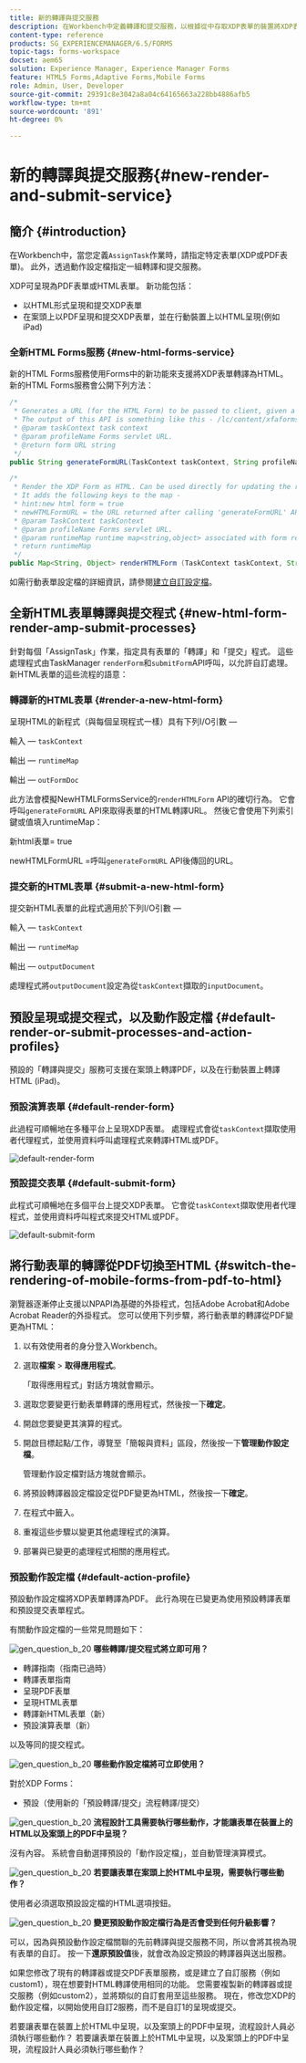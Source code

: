 ```yaml
---
title: 新的轉譯與提交服務
description: 在Workbench中定義轉譯和提交服務，以根據從中存取XDP表單的裝置將XDP表單轉譯為HTML或PDF。
content-type: reference
products: SG_EXPERIENCEMANAGER/6.5/FORMS
topic-tags: forms-workspace
docset: aem65
solution: Experience Manager, Experience Manager Forms
feature: HTML5 Forms,Adaptive Forms,Mobile Forms
role: Admin, User, Developer
source-git-commit: 29391c8e3042a8a04c64165663a228bb4886afb5
workflow-type: tm+mt
source-wordcount: '891'
ht-degree: 0%

---
```


# 新的轉譯與提交服務{#new-render-and-submit-service}

## 簡介 {#introduction}

在Workbench中，當您定義`AssignTask`作業時，請指定特定表單(XDP或PDF表單)。 此外，透過動作設定檔指定一組轉譯和提交服務。

XDP可呈現為PDF表單或HTML表單。 新功能包括：

* 以HTML形式呈現和提交XDP表單
* 在案頭上以PDF呈現和提交XDP表單，並在行動裝置上以HTML呈現(例如iPad)

### 全新HTML Forms服務 {#new-html-forms-service}

新的HTML Forms服務使用Forms中的新功能來支援將XDP表單轉譯為HTML。 新的HTML Forms服務會公開下列方法：

```java
/*
 * Generates a URL (for the HTML Form) to be passed to client, given a TaskContext.
 * The output of this API is something like this - /lc/content/xfaforms/profiles/default.ws.html?ContentRoot=repository://Applications/MyApplication/MyFolder&template=MyForm.xdp
 * @param taskContext task context
 * @param profileName Forms servlet URL.
 * @return form URL string
 */
public String generateFormURL(TaskContext taskContext, String profileName);

/*
 * Render the XDP Form as HTML. Can be used directly for updating the runtimeMap in render.
 * It adds the following keys to the map -
 * hint:new html form = true
 * newHTMLFormURL = the URL returned after calling 'generateFormURL' API.
 * @param TaskContext taskContext
 * @param profileName Forms servlet URL.
 * @param runtimeMap runtime map<string,object> associated with form rendering.
 * return runtimeMap
 */
public Map<String, Object> renderHTMLForm (TaskContext taskContext, String profileName, Map<String,Object> runtimeMap);
```

如需行動表單設定檔的詳細資訊，請參閱[建立自訂設定檔](/help/forms/using/custom-profile.md)。

## 全新HTML表單轉譯與提交程式 {#new-html-form-render-amp-submit-processes}

針對每個「AssignTask」作業，指定具有表單的「轉譯」和「提交」程式。 這些處理程式由TaskManager `renderForm`和`submitForm`API呼叫，以允許自訂處理。 新HTML表單的這些流程的語意：

### 轉譯新的HTML表單 {#render-a-new-html-form}

呈現HTML的新程式（與每個呈現程式一樣）具有下列I/O引數 — 

輸入 — `taskContext`

輸出 — `runtimeMap`

輸出 — `outFormDoc`

此方法會模擬NewHTMLFormsService的`renderHTMLForm` API的確切行為。 它會呼叫`generateFormURL` API來取得表單的HTML轉譯URL。 然後它會使用下列索引鍵或值填入runtimeMap：

新html表單= true

newHTMLFormURL =呼叫`generateFormURL` API後傳回的URL。

### 提交新的HTML表單 {#submit-a-new-html-form}

提交新HTML表單的此程式適用於下列I/O引數 — 

輸入 — `taskContext`

輸出 — `runtimeMap`

輸出 — `outputDocument`

處理程式將`outputDocument`設定為從`taskContext`擷取的`inputDocument`。

## 預設呈現或提交程式，以及動作設定檔 {#default-render-or-submit-processes-and-action-profiles}

預設的「轉譯與提交」服務可支援在案頭上轉譯PDF，以及在行動裝置上轉譯HTML (iPad)。

### 預設演算表單 {#default-render-form}

此過程可順暢地在多種平台上呈現XDP表單。 處理程式會從`taskContext`擷取使用者代理程式，並使用資料呼叫處理程式來轉譯HTML或PDF。

![default-render-form](assets/default-render-form.png)

### 預設提交表單 {#default-submit-form}

此程式可順暢地在多個平台上提交XDP表單。 它會從`taskContext`擷取使用者代理程式，並使用資料呼叫程式來提交HTML或PDF。

![default-submit-form](assets/default-submit-form.png)

## 將行動表單的轉譯從PDF切換至HTML {#switch-the-rendering-of-mobile-forms-from-pdf-to-html}

瀏覽器逐漸停止支援以NPAPI為基礎的外掛程式，包括Adobe Acrobat和Adobe Acrobat Reader的外掛程式。 您可以使用下列步驟，將行動表單的轉譯從PDF變更為HTML：

1. 以有效使用者的身分登入Workbench。
1. 選取&#x200B;**檔案** > **取得應用程式**。

   「取得應用程式」對話方塊就會顯示。

1. 選取您要變更行動表單轉譯的應用程式，然後按一下&#x200B;**確定**。
1. 開啟您要變更其演算的程式。
1. 開啟目標起點/工作，導覽至「簡報與資料」區段，然後按一下&#x200B;**管理動作設定檔**。

   管理動作設定檔對話方塊就會顯示。
1. 將預設轉譯器設定檔設定從PDF變更為HTML，然後按一下&#x200B;**確定**。
1. 在程式中籤入。
1. 重複這些步驟以變更其他處理程式的演算。
1. 部署與已變更的處理程式相關的應用程式。

### 預設動作設定檔 {#default-action-profile}

預設動作設定檔將XDP表單轉譯為PDF。 此行為現在已變更為使用預設轉譯表單和預設提交表單程式。

有關動作設定檔的一些常見問題如下：

![gen_question_b_20](assets/gen_question_b_20.png) **哪些轉譯/提交程式將立即可用？**

* 轉譯指南（指南已過時）
* 轉譯表單指南
* 呈現PDF表單
* 呈現HTML表單
* 轉譯新HTML表單（新）
* 預設演算表單（新）

以及等同的提交程式。

![gen_question_b_20](assets/gen_question_b_20.png) **哪些動作設定檔將可立即使用？**

對於XDP Forms：

* 預設（使用新的「預設轉譯/提交」流程轉譯/提交）

![gen_question_b_20](assets/gen_question_b_20.png) **流程設計工具需要執行哪些動作，才能讓表單在裝置上的HTML以及案頭上的PDF中呈現？**

沒有內容。 系統會自動選擇預設的「動作設定檔」，並自動管理演算模式。

![gen_question_b_20](assets/gen_question_b_20.png) **若要讓表單在案頭上於HTML中呈現，需要執行哪些動作？**

使用者必須選取預設設定檔的HTML選項按鈕。

![gen_question_b_20](assets/gen_question_b_20.png) **變更預設動作設定檔行為是否會受到任何升級影響？**

可以，因為與預設動作設定檔關聯的先前轉譯與提交服務不同，所以會將其視為現有表單的自訂。 按一下&#x200B;**還原預設值**&#x200B;後，就會改為設定預設的轉譯器與送出服務。

如果您修改了現有的轉譯器或提交PDF表單服務，或是建立了自訂服務（例如custom1），現在想要對HTML轉譯使用相同的功能。 您需要複製新的轉譯器或提交服務（例如custom2），並將類似的自訂套用至這些服務。 現在，修改您XDP的動作設定檔，以開始使用自訂2服務，而不是自訂1的呈現或提交。

若要讓表單在裝置上於HTML中呈現，以及案頭上的PDF中呈現，流程設計人員必須執行哪些動作？
若要讓表單在裝置上於HTML中呈現，以及案頭上的PDF中呈現，流程設計人員必須執行哪些動作？
